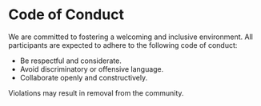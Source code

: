 # Code of Conduct

We are committed to fostering a welcoming and inclusive environment. All participants are expected to adhere to the following code of conduct:

- Be respectful and considerate.
- Avoid discriminatory or offensive language.
- Collaborate openly and constructively.

Violations may result in removal from the community.
